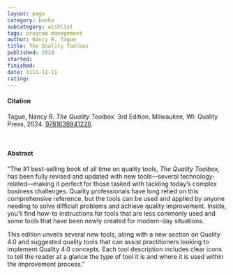 ```yaml
---
layout: page
category: books
subcategory: wishlist
tags: program-management
author: Nancy R. Tague
title: The Quality Toolbox
published: 2024
started:
finished:
date: 1111-11-11
rating:
---
```


#### Citation

Tague, Nancy R. *The Quality Toolbox.* 3rd Edition. Milwaukee, WI: Quality Press, 2024. [9781636941226](https://asq.org/quality-press/display-item?item=H1592).

<br>

#### Abstract

"The #1 best-selling book of all time on quality tools, *The Quality Toolbox*, has been fully revised and updated with new tools—several technology-related—making it perfect for those tasked with tackling today’s complex business challenges. Quality professionals have long relied on this comprehensive reference, but the tools can be used and applied by anyone needing to solve difficult problems and achieve quality improvement. Inside, you’ll find how-to instructions for tools that are less commonly used and some tools that have been newly created for modern-day situations.

This edition unveils several new tools, along with a new section on Quality 4.0 and suggested quality tools that can assist practitioners looking to implement Quality 4.0 concepts. Each tool description includes clear icons to tell the reader at a glance the type of tool it is and where it is used within the improvement process."
